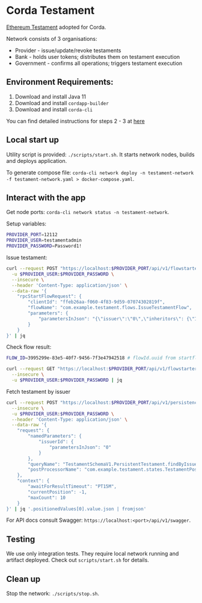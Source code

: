 # Corda Testament

[Ethereum Testament](../ethereum) adopted for Corda.

[//]: # (TODO: include diagram)

Network consists of 3 organisations:

* Provider - issue/update/revoke testaments
* Bank - holds user tokens; distributes them on testament execution
* Government - confirms all operations; triggers testament execution

## Environment Requirements:

1. Download and install Java 11
2. Download and install `cordapp-builder`
3. Download and install `corda-cli`

You can find detailed instructions for steps 2 - 3
at [here](https://docs.r3.com/en/platform/corda/5.0-dev-preview-1/getting-started/overview.html)

## Local start up

Utility script is provided: `./scripts/start.sh`. It starts network nodes, builds and deploys application.

To generate compose
file: `corda-cli network deploy -n testament-network -f testament-network.yaml > docker-compose.yaml`.

## Interact with the app

Get node ports: `corda-cli network status -n testament-network`.

Setup variables:

```bash
PROVIDER_PORT=12112
PROVIDER_USER=testamentadmin
PROVIDER_PASSWORD=Password1!
```

Issue testament:

```bash
curl --request POST "https://localhost:$PROVIDER_PORT/api/v1/flowstarter/startflow" \
  -u $PROVIDER_USER:$PROVIDER_PASSWORD \
  --insecure \
  --header 'Content-Type: application/json' \
  --data-raw '{
    "rpcStartFlowRequest": {
        "clientId": "ffeb26aa-f060-4f83-9d59-07074302819f",
        "flowName": "com.example.testament.flows.IssueTestamentFlow",
        "parameters": {
            "parametersInJson": "{\"issuer\":\"0\",\"inheritors\": {\"1\":6000,\"2\":4000}}"
        }
    }
}' | jq
```

Check flow result:

```bash
FLOW_ID=3995299e-83e5-40f7-9456-7f3e47942518 # flowId.uuid from startflow response

curl --request GET "https://localhost:$PROVIDER_PORT/api/v1/flowstarter/flowoutcome/$FLOW_ID" \
  --insecure \
  -u $PROVIDER_USER:$PROVIDER_PASSWORD | jq
```

Fetch testament by issuer

```bash
curl --request POST "https://localhost:$PROVIDER_PORT/api/v1/persistence/query" \
  --insecure \
  -u $PROVIDER_USER:$PROVIDER_PASSWORD \
  --header 'Content-Type: application/json' \
  --data-raw '{
    "request": {
        "namedParameters": {
            "issuerId": {
                "parametersInJson": "0"
            }
        },
        "queryName": "TestamentSchemaV1.PersistentTestament.findByIssuerId",
        "postProcessorName": "com.example.testament.states.TestamentPostProcessor"
    },
    "context": {
        "awaitForResultTimeout": "PT15M",
        "currentPosition": -1,
        "maxCount": 10
    }
}' | jq '.positionedValues[0].value.json | fromjson'
```

For API docs consult Swagger: `https://localhost:<port>/api/v1/swagger`.

## Testing

We use only integration tests. They require local network running and artifact deployed.
Check out `scripts/start.sh` for details.

## Clean up

Stop the network: `./scripts/stop.sh`.

